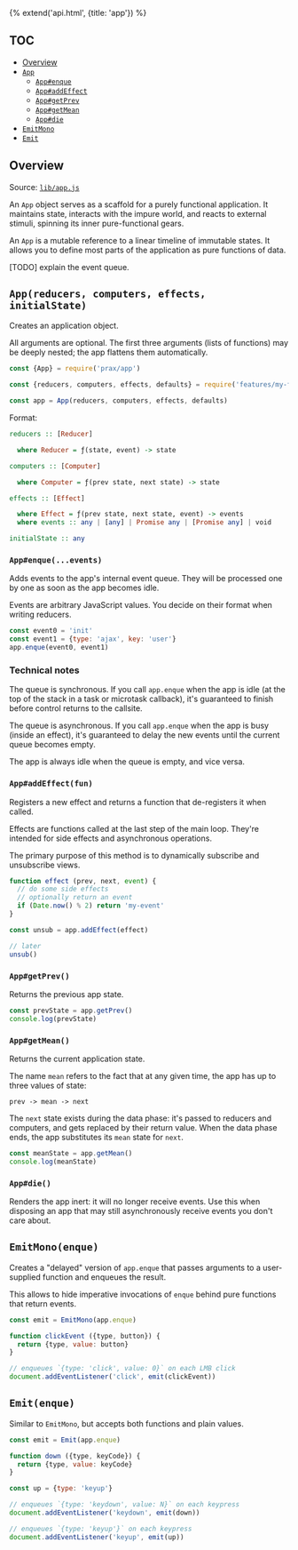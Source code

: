 {% extend('api.html', {title: 'app'}) %}

## TOC

* [Overview]({{url(path)}}/#overview)
* [`App`]({{url(path)}}/#-app-reducers-computers-effects-initialstate-)
  * [`App#enque`]({{url(path)}}/#-app-enque-events-)
  * [`App#addEffect`]({{url(path)}}/#-app-addeffect-fun-)
  * [`App#getPrev`]({{url(path)}}/#-app-getprev-)
  * [`App#getMean`]({{url(path)}}/#-app-getmean-)
  * [`App#die`]({{url(path)}}/#-app-die-)
* [`EmitMono`]({{url(path)}}/#-emitmono-enque-)
* [`Emit`]({{url(path)}}/#-emit-enque-)

## Overview

Source:
<a href="https://github.com/Mitranim/prax/blob/master/lib/app.js" target="_blank">
`lib/app.js` <span class="fa fa-github"></span>
</a>

An `App` object serves as a scaffold for a purely functional application. It
maintains state, interacts with the impure world, and reacts to external
stimuli, spinning its inner pure-functional gears.

An `App` is a mutable reference to a linear timeline of immutable states. It
allows you to define most parts of the application as pure functions of data.

[TODO] explain the event queue.

## `App(reducers, computers, effects, initialState)`

Creates an application object.

All arguments are optional. The first three arguments (lists of functions) may
be deeply nested; the app flattens them automatically.

```js
const {App} = require('prax/app')

const {reducers, computers, effects, defaults} = require('features/my-feature')

const app = App(reducers, computers, effects, defaults)
```

Format:

```hs
reducers :: [Reducer]

  where Reducer = ƒ(state, event) -> state

computers :: [Computer]

  where Computer = ƒ(prev state, next state) -> state

effects :: [Effect]

  where Effect = ƒ(prev state, next state, event) -> events
  where events :: any | [any] | Promise any | [Promise any] | void

initialState :: any
```

### `App#enque(...events)`

Adds events to the app's internal event queue. They will be processed one by one
as soon as the app becomes idle.

Events are arbitrary JavaScript values. You decide on their format when writing
reducers.

```js
const event0 = 'init'
const event1 = {type: 'ajax', key: 'user'}
app.enque(event0, event1)
```

<!--: <div class="notes"> :-->

### Technical notes

The queue is synchronous. If you call `app.enque` when the app is idle (at the
top of the stack in a task or microtask callback), it's guaranteed to finish
before control returns to the callsite.

The queue is asynchronous. If you call `app.enque` when the app is busy (inside
an effect), it's guaranteed to delay the new events until the current queue
becomes empty.

The app is always idle when the queue is empty, and vice versa.

<!--: </div> :-->

### `App#addEffect(fun)`

Registers a new effect and returns a function that de-registers it when called.

Effects are functions called at the last step of the main loop. They're intended
for side effects and asynchronous operations.

The primary purpose of this method is to dynamically subscribe and unsubscribe
views.

```js
function effect (prev, next, event) {
  // do some side effects
  // optionally return an event
  if (Date.now() % 2) return 'my-event'
}

const unsub = app.addEffect(effect)

// later
unsub()
```

### `App#getPrev()`

Returns the previous app state.

```js
const prevState = app.getPrev()
console.log(prevState)
```

### `App#getMean()`

Returns the current application state.

The name `mean` refers to the fact that at any given time, the app has up to
three values of state:

`prev -> mean -> next`

The `next` state exists during the data phase: it's passed to reducers and
computers, and gets replaced by their return value. When the data phase ends,
the app substitutes its `mean` state for `next`.

```js
const meanState = app.getMean()
console.log(meanState)
```

### `App#die()`

Renders the app inert: it will no longer receive events. Use this when disposing
an app that may still asynchronously receive events you don't care about.

## `EmitMono(enque)`

Creates a "delayed" version of `app.enque` that passes arguments to a
user-supplied function and enqueues the result.

This allows to hide imperative invocations of `enque` behind pure functions that
return events.

```js
const emit = EmitMono(app.enque)

function clickEvent ({type, button}) {
  return {type, value: button}
}

// enqueues `{type: 'click', value: 0}` on each LMB click
document.addEventListener('click', emit(clickEvent))
```

## `Emit(enque)`

Similar to `EmitMono`, but accepts both functions and plain values.

```js
const emit = Emit(app.enque)

function down ({type, keyCode}) {
  return {type, value: keyCode}
}

const up = {type: 'keyup'}

// enqueues `{type: 'keydown', value: N}` on each keypress
document.addEventListener('keydown', emit(down))

// enqueues `{type: 'keyup'}` on each keypress
document.addEventListener('keyup', emit(up))
```
